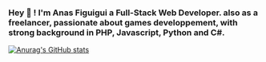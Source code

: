 ### Hey 👋 ! I'm Anas Figuigui a Full-Stack Web Developer. also as a freelancer, passionate about games developpement, with strong background in PHP, Javascript, Python and C#.

[![Anurag's GitHub stats](https://github-readme-stats.vercel.app/api?username=rukilaxy)](https://github.com/rukilaxy/github-readme-stats)
